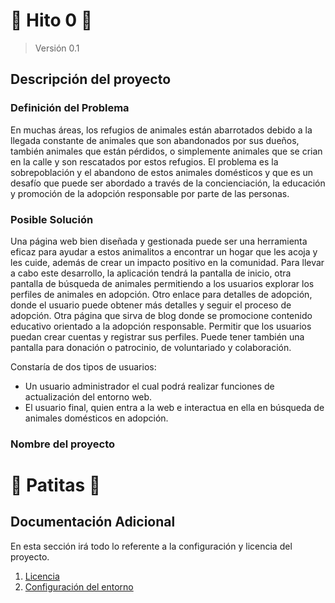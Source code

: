 # :pushpin: Hito 0 :pushpin:

> Versión 0.1

## Descripción del proyecto

### Definición del Problema

En muchas áreas, los refugios de animales están abarrotados debido a la llegada constante de animales que son abandonados por sus dueños, también animales que están pérdidos, o simplemente animales que se crian en la calle y son rescatados por estos refugios. El problema es la sobrepoblación y el abandono de estos animales domésticos y que es un desafío que puede ser abordado a través de la concienciación, la educación y promoción de la adopción responsable por parte de las personas.

### Posible Solución

Una página web bien diseñada y gestionada puede ser una herramienta eficaz para ayudar a estos animalitos a encontrar un hogar que les acoja y les cuide, además de crear un impacto positivo en la comunidad. Para llevar a cabo este desarrollo, la aplicación tendrá la pantalla de inicio, otra pantalla de búsqueda de animales permitiendo a los usuarios explorar los perfiles de animales en adopción. Otro enlace para detalles de adopción, donde el usuario puede obtener más detalles y seguir el proceso de adopción. Otra página que sirva de blog donde se promocione contenido educativo orientado a la adopción responsable. Permitir que los usuarios puedan crear cuentas y registrar sus perfiles. Puede tener también una pantalla para donación o patrocinio, de voluntariado y colaboración.

Constaría de dos tipos de usuarios:

- Un usuario administrador el cual podrá realizar funciones de actualización del entorno web.
- El usuario final, quien entra a la web e interactua en ella en búsqueda de animales domésticos en adopción.

### Nombre del proyecto

# :book: Patitas :book:

<a name="Additional"></a>

## Documentación Adicional

En esta sección irá todo lo referente a la configuración y licencia del proyecto.

1. [Licencia](/LICENSE)
2. [Configuración del entorno](/Environment_Setup.md)
